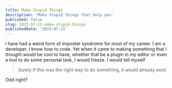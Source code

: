 ```yaml
---
title: Make Stupid Things
description: 'Make stupid things that help you'
published: false
slug: 2023-07-21-make-stupid-things
publishedDate: '2023-07-21'
---
```


I have had a weird form of imposter syndrome for most of my career. I am a developer. I know how to code. Yet when it came to making something that I thought would be cool to have, whether that be a plugin in my editor or even a tool to do some personal task, I would freeze. I would tell myself

> Surely if this was the right way to do something, it would already exist

Odd right?
